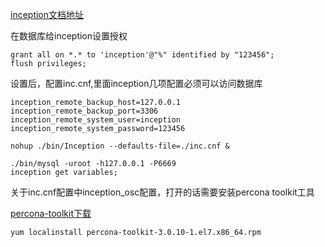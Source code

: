[inception文档地址](https://github.com/bbotte/inception-document)

在数据库给inception设置授权

```
grant all on *.* to 'inception'@"%" identified by "123456";
flush privileges;
```

设置后，配置inc.cnf,里面inception几项配置必须可以访问数据库

```
inception_remote_backup_host=127.0.0.1 
inception_remote_backup_port=3306 
inception_remote_system_user=inception
inception_remote_system_password=123456
```

```
nohup ./bin/Inception --defaults-file=./inc.cnf &
```
```
./bin/mysql -uroot -h127.0.0.1 -P6669
inception get variables;
```

关于inc.cnf配置中inception_osc配置，打开的话需要安装percona toolkit工具

[percona-toolkit下载](https://www.percona.com/downloads/percona-toolkit/LATEST/)

```
yum localinstall percona-toolkit-3.0.10-1.el7.x86_64.rpm
```
